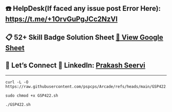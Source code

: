 ## ☎️ HelpDesk(If faced any issue post Error Here): https://t.me/+1OrvGuPgJCc2NzVl

## 📋 52+ Skill Badge Solution Sheet [📄 View Google Sheet](https://docs.google.com/spreadsheets/d/1UY1yh_xCRGealyBqSAejjkBSdgjqEj5M_XIQmveGJnU/edit?gid=0#gid=0)


## 🔗 Let’s Connect 👤 **LinkedIn**: [Prakash Seervi](https://www.linkedin.com/in/prakashseervi63/)


---
```
curl -L -O https://raw.githubusercontent.com/pspcps/Arcade/refs/heads/main/GSP422.sh

sudo chmod +x GSP422.sh

./GSP422.sh
```

